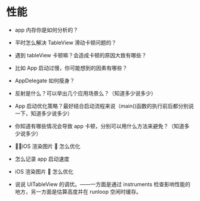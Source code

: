 # 性能

- app 内存你是如何分析的？

- 平时怎么解决 TableView 滑动卡顿问题的？

- 遇到 tableView 卡顿嘛？会造成卡顿的原因大致有哪些？

- 比如 App 启动过慢，你可能想到的因素有哪些？

- AppDelegate 如何瘦身？

- 反射是什么？可以举出几个应用场景么？（知道多少说多少）

- App 启动优化策略？最好结合启动流程来说（main()函数的执行前后都分别说一下，知道多少说多少）

- 你知道有哪些情况会导致 app 卡顿，分别可以用什么方法来避免？（知道多少说多少）

- iOS 渲染图片  怎么优化
- 怎么记录 app 启动速度
- iOS 渲染图片  怎么优化
- 说说 UITableView 的调优。——一方面是通过 instruments 检查影响性能的地方，另一方面是估算高度并在 runloop 空闲时缓存。
